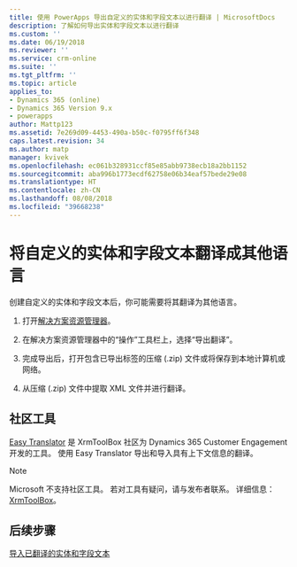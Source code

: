 ```yaml
---
title: 使用 PowerApps 导出自定义的实体和字段文本以进行翻译 | MicrosoftDocs
description: 了解如何导出实体和字段文本以进行翻译
ms.custom: ''
ms.date: 06/19/2018
ms.reviewer: ''
ms.service: crm-online
ms.suite: ''
ms.tgt_pltfrm: ''
ms.topic: article
applies_to:
- Dynamics 365 (online)
- Dynamics 365 Version 9.x
- powerapps
author: Mattp123
ms.assetid: 7e269d09-4453-490a-b50c-f0795ff6f348
caps.latest.revision: 34
ms.author: matp
manager: kvivek
ms.openlocfilehash: ec061b328931ccf85e85abb9738ecb18a2bb1152
ms.sourcegitcommit: aba996b1773ecdf62758e06b34eaf57bede29e08
ms.translationtype: HT
ms.contentlocale: zh-CN
ms.lasthandoff: 08/08/2018
ms.locfileid: "39668238"
---
```

# <a name="translate-customized-entity-and-field-text-into-other-languages"></a>将自定义的实体和字段文本翻译成其他语言

创建自定义的实体和字段文本后，你可能需要将其翻译为其他语言。  
  
1. 打开[解决方案资源管理器](../model-driven-apps/advanced-navigation.md#solution-explorer)。    
  
2. 在解决方案资源管理器中的“操作”工具栏上，选择“导出翻译”。  
3.  完成导出后，打开包含已导出标签的压缩 (.zip) 文件或将保存到本地计算机或网络。  
  
4.  从压缩 (.zip) 文件中提取 XML 文件并进行翻译。  

## <a name="community-tools"></a>社区工具

[Easy Translator](https://www.xrmtoolbox.com/plugins/MsCrmTools.Translator/) 是 XrmToolBox 社区为 Dynamics 365 Customer Engagement 开发的工具。 使用 Easy Translator 导出和导入具有上下文信息的翻译。 

> [!NOTE]
> Microsoft 不支持社区工具。 若对工具有疑问，请与发布者联系。 详细信息：[XrmToolBox](https://www.xrmtoolbox.com)。

## <a name="next-steps"></a>后续步骤  
 [导入已翻译的实体和字段文本](import-translated-entity-field-text.md)
